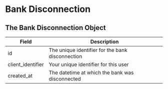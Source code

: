 # Bank Disconnection

## The Bank Disconnection Object

Field | Description
--------- | -----------
id | The unique identifier for the bank disconnection
client_identifier | Your unique identifier for this user
created_at | The datetime at which the bank was disconnected
